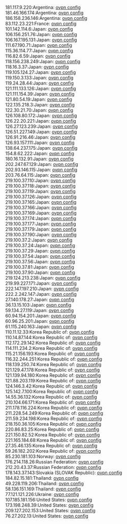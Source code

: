 181.117.9.220:Argentina: [ovpn config](vpn/181_117_9_220.ovpn)  
181.46.166.174:Argentina: [ovpn config](vpn/181_46_166_174.ovpn)  
186.158.236.146:Argentina: [ovpn config](vpn/186_158_236_146.ovpn)  
83.112.23.221:France: [ovpn config](vpn/83_112_23_221.ovpn)  
101.142.114.6:Japan: [ovpn config](vpn/101_142_114_6.ovpn)  
106.156.251.76:Japan: [ovpn config](vpn/106_156_251_76.ovpn)  
106.167.195.131:Japan: [ovpn config](vpn/106_167_195_131.ovpn)  
111.67.190.71:Japan: [ovpn config](vpn/111_67_190_71.ovpn)  
115.36.114.77:Japan: [ovpn config](vpn/115_36_114_77.ovpn)  
116.82.6.59:Japan: [ovpn config](vpn/116_82_6_59.ovpn)  
118.156.238.249:Japan: [ovpn config](vpn/118_156_238_249.ovpn)  
118.16.3.37:Japan: [ovpn config](vpn/118_16_3_37.ovpn)  
119.105.124.27:Japan: [ovpn config](vpn/119_105_124_27.ovpn)  
119.150.3.133:Japan: [ovpn config](vpn/119_150_3_133.ovpn)  
119.24.28.44:Japan: [ovpn config](vpn/119_24_28_44.ovpn)  
121.111.133.126:Japan: [ovpn config](vpn/121_111_133_126.ovpn)  
121.111.154.39:Japan: [ovpn config](vpn/121_111_154_39.ovpn)  
121.80.54.19:Japan: [ovpn config](vpn/121_80_54_19.ovpn)  
122.135.218.3:Japan: [ovpn config](vpn/122_135_218_3.ovpn)  
122.30.21.70:Japan: [ovpn config](vpn/122_30_21_70.ovpn)  
126.108.80.172:Japan: [ovpn config](vpn/126_108_80_172.ovpn)  
126.22.20.221:Japan: [ovpn config](vpn/126_22_20_221.ovpn)  
126.27.123.239:Japan: [ovpn config](vpn/126_27_123_239.ovpn)  
126.51.227.149:Japan: [ovpn config](vpn/126_51_227_149.ovpn)  
126.91.216.46:Japan: [ovpn config](vpn/126_91_216_46.ovpn)  
126.93.157.111:Japan: [ovpn config](vpn/126_93_157_111.ovpn)  
138.64.237.175:Japan: [ovpn config](vpn/138_64_237_175.ovpn)  
154.8.62.222:Japan: [ovpn config](vpn/154_8_62_222.ovpn)  
180.16.132.91:Japan: [ovpn config](vpn/180_16_132_91.ovpn)  
202.247.67.129:Japan: [ovpn config](vpn/202_247_67_129.ovpn)  
202.93.146.115:Japan: [ovpn config](vpn/202_93_146_115.ovpn)  
203.76.64.115:Japan: [ovpn config](vpn/203_76_64_115.ovpn)  
219.100.37.110:Japan: [ovpn config](vpn/219_100_37_110.ovpn)  
219.100.37.118:Japan: [ovpn config](vpn/219_100_37_118.ovpn)  
219.100.37.119:Japan: [ovpn config](vpn/219_100_37_119.ovpn)  
219.100.37.126:Japan: [ovpn config](vpn/219_100_37_126.ovpn)  
219.100.37.165:Japan: [ovpn config](vpn/219_100_37_165.ovpn)  
219.100.37.166:Japan: [ovpn config](vpn/219_100_37_166.ovpn)  
219.100.37.169:Japan: [ovpn config](vpn/219_100_37_169.ovpn)  
219.100.37.174:Japan: [ovpn config](vpn/219_100_37_174.ovpn)  
219.100.37.177:Japan: [ovpn config](vpn/219_100_37_177.ovpn)  
219.100.37.179:Japan: [ovpn config](vpn/219_100_37_179.ovpn)  
219.100.37.190:Japan: [ovpn config](vpn/219_100_37_190.ovpn)  
219.100.37.2:Japan: [ovpn config](vpn/219_100_37_2.ovpn)  
219.100.37.24:Japan: [ovpn config](vpn/219_100_37_24.ovpn)  
219.100.37.29:Japan: [ovpn config](vpn/219_100_37_29.ovpn)  
219.100.37.54:Japan: [ovpn config](vpn/219_100_37_54.ovpn)  
219.100.37.56:Japan: [ovpn config](vpn/219_100_37_56.ovpn)  
219.100.37.81:Japan: [ovpn config](vpn/219_100_37_81.ovpn)  
219.100.37.90:Japan: [ovpn config](vpn/219_100_37_90.ovpn)  
219.124.213.238:Japan: [ovpn config](vpn/219_124_213_238.ovpn)  
219.99.227.171:Japan: [ovpn config](vpn/219_99_227_171.ovpn)  
222.147.197.210:Japan: [ovpn config](vpn/222_147_197_210.ovpn)  
222.2.242.147:Japan: [ovpn config](vpn/222_2_242_147.ovpn)  
27.140.178.27:Japan: [ovpn config](vpn/27_140_178_27.ovpn)  
36.13.15.103:Japan: [ovpn config](vpn/36_13_15_103.ovpn)  
59.134.27.119:Japan: [ovpn config](vpn/59_134_27_119.ovpn)  
60.94.154.201:Japan: [ovpn config](vpn/60_94_154_201.ovpn)  
60.96.25.201:Japan: [ovpn config](vpn/60_96_25_201.ovpn)  
61.115.240.163:Japan: [ovpn config](vpn/61_115_240_163.ovpn)  
110.11.12.33:Korea Republic of: [ovpn config](vpn/110_11_12_33.ovpn)  
110.14.87.144:Korea Republic of: [ovpn config](vpn/110_14_87_144.ovpn)  
112.172.29.142:Korea Republic of: [ovpn config](vpn/112_172_29_142.ovpn)  
114.111.234.2:Korea Republic of: [ovpn config](vpn/114_111_234_2.ovpn)  
115.21.156.193:Korea Republic of: [ovpn config](vpn/115_21_156_193.ovpn)  
116.32.244.251:Korea Republic of: [ovpn config](vpn/116_32_244_251.ovpn)  
118.139.250.74:Korea Republic of: [ovpn config](vpn/118_139_250_74.ovpn)  
121.129.47.178:Korea Republic of: [ovpn config](vpn/121_129_47_178.ovpn)  
121.139.94.180:Korea Republic of: [ovpn config](vpn/121_139_94_180.ovpn)  
121.88.203.119:Korea Republic of: [ovpn config](vpn/121_88_203_119.ovpn)  
124.146.3.42:Korea Republic of: [ovpn config](vpn/124_146_3_42.ovpn)  
125.142.7.100:Korea Republic of: [ovpn config](vpn/125_142_7_100.ovpn)  
14.55.36.132:Korea Republic of: [ovpn config](vpn/14_55_36_132.ovpn)  
210.104.66.171:Korea Republic of: [ovpn config](vpn/210_104_66_171.ovpn)  
211.178.116.224:Korea Republic of: [ovpn config](vpn/211_178_116_224.ovpn)  
211.228.54.249:Korea Republic of: [ovpn config](vpn/211_228_54_249.ovpn)  
211.59.234.198:Korea Republic of: [ovpn config](vpn/211_59_234_198.ovpn)  
218.150.36.105:Korea Republic of: [ovpn config](vpn/218_150_36_105.ovpn)  
220.86.83.25:Korea Republic of: [ovpn config](vpn/220_86_83_25.ovpn)  
221.150.82.52:Korea Republic of: [ovpn config](vpn/221_150_82_52.ovpn)  
221.165.184.68:Korea Republic of: [ovpn config](vpn/221_165_184_68.ovpn)  
27.35.46.135:Korea Republic of: [ovpn config](vpn/27_35_46_135.ovpn)  
59.26.182.202:Korea Republic of: [ovpn config](vpn/59_26_182_202.ovpn)  
85.230.181.103:Norway: [ovpn config](vpn/85_230_181_103.ovpn)  
176.214.118.26:Russian Federation: [ovpn config](vpn/176_214_118_26.ovpn)  
212.20.43.37:Russian Federation: [ovpn config](vpn/212_20_43_37.ovpn)  
178.143.37.143:Slovakia (SLOVAK Republic): [ovpn config](vpn/178_143_37_143.ovpn)  
184.82.15.181:Thailand: [ovpn config](vpn/184_82_15_181.ovpn)  
49.228.119.206:Thailand: [ovpn config](vpn/49_228_119_206.ovpn)  
58.136.151.169:Thailand: [ovpn config](vpn/58_136_151_169.ovpn)  
77.121.121.226:Ukraine: [ovpn config](vpn/77_121_121_226.ovpn)  
107.185.181.156:United States: [ovpn config](vpn/107_185_181_156.ovpn)  
173.198.248.39:United States: [ovpn config](vpn/173_198_248_39.ovpn)  
209.127.202.153:United States: [ovpn config](vpn/209_127_202_153.ovpn)  
76.27.202.13:United States: [ovpn config](vpn/76_27_202_13.ovpn)  
